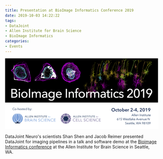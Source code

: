 ```yaml
---
title: Presentation at BioImage Informatics Conference 2019
date: 2019-10-03 14:22:22
tags:
- DataJoint
- Allen Institute for Brain Science
- BioImage Informatics
categories: 
- Events
---
```

![](/static/posts/Presentation-at-BioImage-Informatics-Conference-2019/BioimageInformatics2019.png "BioImage Informatics 2019 flyer")

DataJoint Neuro's scientists Shan Shen and Jacob Reimer presented DataJoint for imaging pipelines in a talk and software demo at the [Bioimage Informatics conference](https://alleninstitute.org/events-training/bioimage-informatics-2019/) at the Allen Institute for Brain Science in Seattle, WA.
